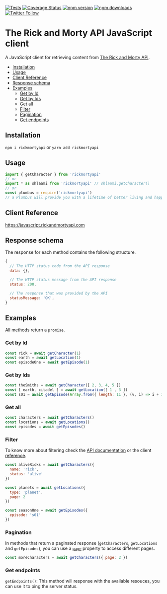 [![Tests](https://github.com/afuh/rick-and-morty-api-node/workflows/Tests/badge.svg)](https://github.com/afuh/rick-and-morty-api-node/actions?query=workflow:Tests)
[![Coverage Status](https://img.shields.io/coveralls/github/afuh/rick-and-morty-api-node/master.svg?style=flat-square)](https://coveralls.io/github/afuh/rick-and-morty-api-node?branch=develop)
[![npm version](https://img.shields.io/npm/v/rickmortyapi.svg?style=flat-square)](https://badge.fury.io/js/rickmortyapi)
[![npm downloads](https://img.shields.io/npm/dm/rickmortyapi.svg?style=flat-square)](https://npmjs.org/package/rickmortyapi)
[![Twitter Follow](https://img.shields.io/twitter/follow/rickandmortyapi.svg?style=flat-square&label=Follow)](https://twitter.com/rickandmortyapi)


# The Rick and Morty API JavaScript client
A JavaScript client for retrieving content from [The Rick and Morty API](https://rickandmortyapi.com).

<!-- START doctoc generated TOC please keep comment here to allow auto update -->
<!-- DON'T EDIT THIS SECTION, INSTEAD RE-RUN doctoc TO UPDATE -->

- [Installation](#installation)
- [Usage](#usage)
- [Client Reference](#client-reference)
- [Response schema](#response-schema)
- [Examples](#examples)
  - [Get by Id](#get-by-id)
  - [Get by Ids](#get-by-ids)
  - [Get all](#get-all)
  - [Filter](#filter)
  - [Pagination](#pagination)
  - [Get endpoints](#get-endpoints)

<!-- END doctoc generated TOC please keep comment here to allow auto update -->


## Installation
`npm i rickmortyapi` or `yarn add rickmortyapi`

## Usage
```js
import { getCharacter } from 'rickmortyapi'
// or
import * as shlaami from 'rickmortyapi' // shlaami.getCharacter()
// or
const plumbus = require('rickmortyapi')
// a Plumbus will provide you with a lifetime of better living and happiness.
```

## Client Reference
https://javascript.rickandmortyapi.com


## Response schema
The response for each method contains the following structure. 

```js
{
  // The HTTP status code from the API response
  data: {},

  // The HTTP status message from the API response
  status: 200,

  // The response that was provided by the API
  statusMessage: 'OK',
}
```


## Examples
All methods return a `promise`. 

### Get by Id
```js
const rick = await getCharacter(1)
const earth = await getLocation(1)
const episodeOne = await getEpisode(1)
```

### Get by Ids
```js
const theSmiths = await getCharacter([ 2, 3, 4, 5 ])
const [ earth, citadel ] = await getLocation([ 1 , 3 ])
const s01 = await getEpisode(Array.from({ length: 11 }, (v, i) => i + 1))
```

### Get all
```js
const characters = await getCharacters()
const locations = await getLocations()
const episodes = await getEpisodes()
```

### Filter
To know more about filtering check the [API documentation](https://rickandmortyapi.com/documentation/#filter-characters) or the client [reference](https://javascript.rickandmortyapi.com/interfaces/interfaces.CharacterFilter.html).

```js
const aliveRicks = await getCharacters({
  name: 'rick',
  status: 'alive'
})

const planets = await getLocations({
  type: 'planet',
  page: 2
})

const seasonOne = await getEpisodes({
  episode: 's01'
})
```

### Pagination
In methods that return a paginated response (`getCharacters`, `getLocations` and `getEpisodes`), you can use a [`page`](https://rickandmortyapi.com/documentation/#info-and-pagination) property to access different pages.

```js
const moreCharacters = await getCharacters({ page: 2 })
```

### Get endpoints
`getEndpoints()`: This method will response with the available resouces, you can use it to ping the server status.
